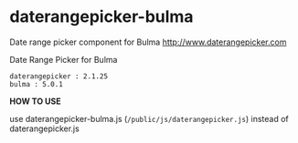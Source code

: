 # daterangepicker-bulma
Date range picker component for Bulma http://www.daterangepicker.com

Date Range Picker for Bulma

```
daterangepicker : 2.1.25 
bulma : 5.0.1
```

**HOW TO USE**

use daterangepicker-bulma.js (`/public/js/daterangepicker.js`) instead of daterangepicker.js
